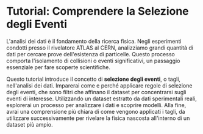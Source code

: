 # Tutorial: Comprendere la Selezione degli Eventi
L'analisi dei dati è il fondamento della ricerca fisica. Negli esperimenti condotti presso il rivelatore ATLAS al CERN, analizziamo grandi quantità di dati per cercare prove dell'esistenza di particelle. Questo processo comporta l'isolamento di collisioni o eventi significativi, un passaggio essenziale per fare scoperte scientifiche.

Questo tutorial introduce il concetto di **selezione degli eventi**, o tagli, nell'analisi dei dati. Imparerai come e perché applicare regole di selezione degli eventi, che sono filtri che affinano il dataset per concentrarsi sugli eventi di interesse. Utilizzando un dataset estratto da dati sperimentali reali, esplorerai un processo per analizzare i dati e scoprire modelli. Alla fine, avrai una comprensione più chiara di come vengono applicati i tagli, da utilizzare successivamente per rivelare la fisica nascosta all'interno di un dataset più ampio.